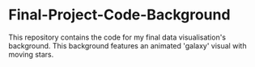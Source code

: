 # Final-Project-Code-Background
This repository contains the code for my final data visualisation's background. This background features an animated 'galaxy' visual with moving stars.
